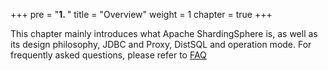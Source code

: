 +++
pre = "<b>1. </b>"
title = "Overview"
weight = 1
chapter = true
+++

This chapter mainly introduces what Apache ShardingSphere is, as well as its design philosophy, JDBC and Proxy, DistSQL and operation mode.
For frequently asked questions, please refer to [FAQ](https://github.com/apache/shardingsphere/wiki/FAQ)
